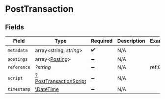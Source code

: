 # PostTransaction


## Fields

| Field                                                                  | Type                                                                   | Required                                                               | Description                                                            | Example                                                                |
| ---------------------------------------------------------------------- | ---------------------------------------------------------------------- | ---------------------------------------------------------------------- | ---------------------------------------------------------------------- | ---------------------------------------------------------------------- |
| `metadata`                                                             | array<string, *string*>                                                | :heavy_check_mark:                                                     | N/A                                                                    |                                                                        |
| `postings`                                                             | array<[Posting](../../models/shared/Posting.md)>                       | :heavy_minus_sign:                                                     | N/A                                                                    |                                                                        |
| `reference`                                                            | *?string*                                                              | :heavy_minus_sign:                                                     | N/A                                                                    | ref:001                                                                |
| `script`                                                               | [?PostTransactionScript](../../models/shared/PostTransactionScript.md) | :heavy_minus_sign:                                                     | N/A                                                                    |                                                                        |
| `timestamp`                                                            | [\DateTime](https://www.php.net/manual/en/class.datetime.php)          | :heavy_minus_sign:                                                     | N/A                                                                    |                                                                        |